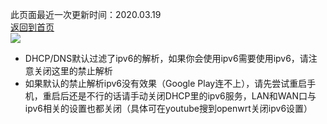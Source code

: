 此页面最近一次更新时间：2020.03.19                   
[返回到首页](https://passwallopenwrt.github.io/website/)                  
[![](https://pic.downk.cc/item/5e6ee25ee83c3a1e3a3bddcc.png)](https://pic.downk.cc/item/5e6ee25ee83c3a1e3a3bddcc.png)          
* DHCP/DNS默认过滤了ipv6的解析，如果你会使用ipv6需要使用ipv6，请注意关闭这里的禁止解析                 
* 如果默认的禁止解析ipv6没有效果（Google Play连不上），请先尝试重启手机，重启后还是不行的话请手动关闭DHCP里的ipv6服务，LAN和WAN口与ipv6相关的设置也都关闭（具体可在youtube搜到openwrt关闭ipv6设置）                 
